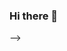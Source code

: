 ### Hi there 👋

<!--
**arhmAli/arhmAli** is a ✨ _special_ ✨ repository because its `README.md` (this file) appears on your GitHub profile.

[![GitHub Streak](https://streak-stats.demolab.com/?user=arhmAli)](https://git.io/streak-stats)
[![GitHub Streak](https://streak-stats.demolab.com/?user=DenverCoder1&theme=highcontrast)](https://git.io/streak-stats)
<!-- 
- 🔭 I’m currently working on ...
- 🌱 I’m currently learning ...
- 👯 I’m looking to collaborate on ...
- 🤔 I’m looking for help with ...
- 💬 Ask me about ...
- 📫 How to reach me: ...
- 😄 Pronouns: ...
- ⚡ Fun fact: ... -->
-->
